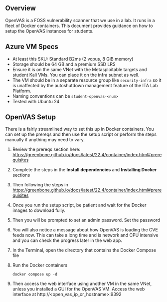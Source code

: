 ## Overview

OpenVAS is a FOSS vulnerability scanner that we use in a lab. It runs in a fleet of Docker containers. This document provides guidance on how to setup the OpenVAS instances for students.

## Azure VM Specs
- At least this SKU: Standard B2ms (2 vcpus, 8 GiB memory)
- Storage should be 64 GB and a premium SSD LRS
- Ensure it is on the same VNet with the Metasploitable targets and student Kali VMs. You can place it on the infra subnet as well.
- The VM should be in a separate resource group like `security-infra` so it is unaffected by the autoshutdown management feature of the ITA Lab Platform.
- Naming conventions can be `student-openvas-<num>`
- Tested with Ubuntu 24

## OpenVAS Setup
There is a fairly streamlined way to set this up in Docker containers. You can set up the prereqs and then use the setup script or perform the steps manually if anything may need to vary.

1. Review the prereqs section here: https://greenbone.github.io/docs/latest/22.4/container/index.html#prerequisites

1. Complete the steps in the **Install dependencies** and **Installing Docker** sections

1. Then following the steps in https://greenbone.github.io/docs/latest/22.4/container/index.html#prerequisites

1. Once you run the setup script, be patient and wait for the Docker images to download fully.

1. Then you will be prompted to set an admin password. Set the password

1. You will also notice a message about how OpenVAS is loading the CVE feeds now. This can take a long time and is network and CPU intensive and you can check the progress later in the web app.

1. In the Terminal, open the directory that contains the Docker Compose file

1. Run the Docker containers

    ```
    docker compose up -d
    ```

1. Then access the web interface using another VM in the same VNet, unless you installed a GUI for the OpenVAS VM. Access the web interface at http://<open_vas_ip_or_hostname>:9392
